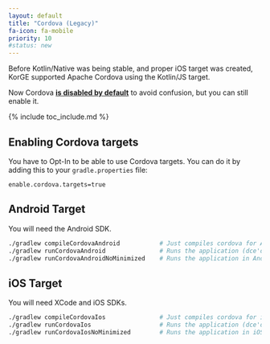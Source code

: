```yaml
---
layout: default
title: "Cordova (Legacy)"
fa-icon: fa-mobile
priority: 10
#status: new
---
```


Before Kotlin/Native was being stable, and proper iOS target was created,
KorGE supported Apache Cordova using the Kotlin/JS target.

Now Cordova **<u>is disabled by default</u>** to avoid confusion, but you can still
enable it.

{% include toc_include.md %}

## Enabling Cordova targets

You have to Opt-In to be able to use Cordova targets. You can do it by adding
this to your `gradle.properties` file:

```properties
enable.cordova.targets=true
```

## Android Target

You will need the Android SDK.

```bash
./gradlew compileCordovaAndroid           # Just compiles cordova for Android
./gradlew runCordovaAndroid               # Runs the application (dce'd, minimized and webpacked) in an Android device
./gradlew runCordovaAndroidNoMinimized    # Runs the application in Android without minimizing (so you can use `chrome://inspect` to debug the application easier)
```

## iOS Target

You will need XCode and iOS SDKs.

```bash
./gradlew compileCordovaIos               # Just compiles cordova for iOS
./gradlew runCordovaIos                   # Runs the application (dce'd, minimized and webpacked) in an iOS device
./gradlew runCordovaIosNoMinimized        # Runs the application in iOS without minimizing (so you can use Safari on macOS to debug the application easier)
```